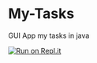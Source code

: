 # My-Tasks
GUI App my tasks in java

[![Run on Repl.it](https://repl.it/badge/github/dpchudasama2/My-Tasks)](https://repl.it/github/dpchudasama2/My-Tasks)